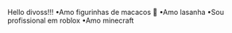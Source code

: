  Hello divoss!!! 
•Amo figurinhas de macacos 🐒
•Amo lasanha
•Sou profissional em roblox 
•Amo minecraft 



